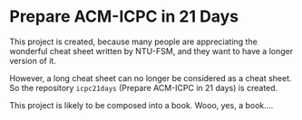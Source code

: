 Prepare ACM-ICPC in 21 Days
===========================

This project is created, because many people are appreciating the wonderful cheat sheet written by NTU-FSM, and they want to have a longer version of it.

However, a long cheat sheet can no longer be considered as a cheat sheet. So the repository `icpc21days` (Prepare ACM-ICPC in 21 days) is created.

This project is likely to be composed into a book. Wooo, yes, a book....
